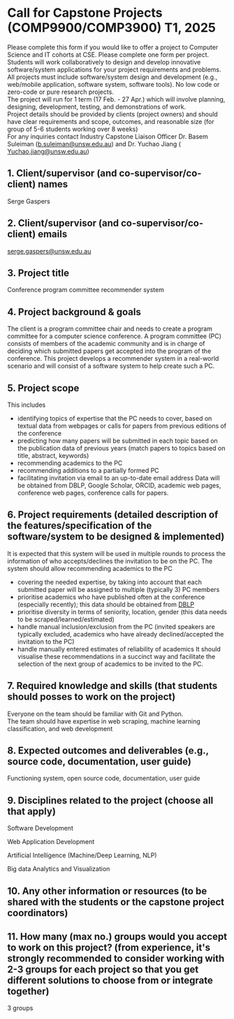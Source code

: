 # Call for Capstone Projects (COMP9900/COMP3900) T1, 2025 

Please complete this form if you would like to offer a project to Computer Science and IT cohorts at CSE. Please complete one form per project.
Students will work collaboratively to design and develop innovative software/system applications for your project requirements and problems. All projects must include software/system design and development (e.g., web/mobile application, software system, software tools). No low code or zero-code or pure research projects.  
The project will run for 1 term (17 Feb. - 27 Apr.) which will involve planning, designing, development, testing, and demonstrations of work.  
Project details should be provided by clients (project owners) and should have clear requirements and scope, outcomes, and reasonable size (for group of 5-6 students working over 8 weeks)  
For any inquiries contact Industry Capstone Liaison Officer Dr. Basem Suleiman (b.suleiman@unsw.edu.au) and Dr. Yuchao Jiang ( Yuchao.jiang@unsw.edu.au)  

## 1. Client/supervisor (and co-supervisor/co-client) names  
Serge Gaspers

## 2. Client/supervisor (and co-supervisor/co-client) emails  
serge.gaspers@unsw.edu.au

## 3. Project title  
Conference program committee recommender system

## 4. Project background & goals  
The client is a program committee chair and needs to create a program committee for a computer science conference.
A program committee (PC) consists of members of the academic community and is in charge of deciding which submitted papers get accepted into the program of the conference.
This project develops a recommender system in a real-world scenario and will consist of a software system to help create such a PC.

## 5. Project scope  
This includes
- identifying topics of expertise that the PC needs to cover, based on textual data from webpages or calls for papers from previous editions of the conference
- predicting how many papers will be submitted in each topic based on the publication data of previous years (match papers to topics based on title, abstract, keywords)
- recommending academics to the PC
- recommending additions to a partially formed PC
- facilitating invitation via email to an up-to-date email address
Data will be obtained from DBLP, Google Scholar, ORCID, academic web pages, conference web pages, conference calls for papers.

## 6. Project requirements (detailed description of the features/specification of the software/system to be designed & implemented)  
It is expected that this system will be used in multiple rounds to process the information of who accepts/declines the invitation to be on the PC.
The system should allow recommending academics to the PC
- covering the needed expertise, by taking into account that each submitted paper will be assigned to multiple (typically 3) PC members
- prioritise academics who have published often at the conference (especially recently); this data should be obtained from [DBLP](https://dblp.org/)
- prioritise diversity in terms of seniority, location, gender (this data needs to be scraped/learned/estimated)
- handle manual inclusion/exclusion from the PC (invited speakers are typically excluded, academics who have already declined/accepted the invitation to the PC)
- handle manually entered estimates of reliability of academics
It should visualise these recommendations in a succinct way and facilitate the selection of the next group of academics to be invited to the PC.

## 7. Required knowledge and skills (that students should posses to work on the project)  
Everyone on the team should be familiar with Git and Python.  
The team should have expertise in web scraping, machine learning classification, and web development

## 8. Expected outcomes and deliverables (e.g., source code, documentation, user guide)  
Functioning system, open source code, documentation, user guide

## 9. Disciplines related to the project (choose all that apply)  

Software Development

Web Application Development

Artificial Intelligence (Machine/Deep Learning, NLP)

Big data Analytics and Visualization

## 10. Any other information or resources (to be shared with the students or the capstone project coordinators)  

## 11. How many (max no.) groups would you accept to work on this project? (from experience, it's strongly recommended to consider working with 2-3 groups for each project so that you get different solutions to choose from or integrate together)  

3 groups
